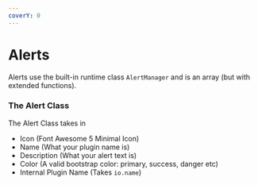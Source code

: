 ```yaml
---
coverY: 0
---
```


# Alerts

Alerts use the built-in runtime class `AlertManager` and is an array (but with extended functions).

### The Alert Class

The Alert Class takes in

* Icon (Font Awesome 5 Minimal Icon)
* Name (What your plugin name is)
* Description (What your alert text is)
* Color (A valid bootstrap color: primary, success, danger etc)
* Internal Plugin Name (Takes `io.name`)

